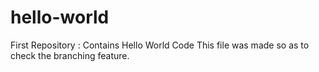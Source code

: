 # hello-world
First Repository : Contains Hello World Code 
This file was made so as to check the branching feature.

